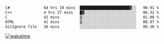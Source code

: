 <!--START_SECTION:waka-->

```txt
C#               64 hrs 10 mins  ██████████████████████▓░░   90.91 %
C++              4 hrs 27 mins   █▓░░░░░░░░░░░░░░░░░░░░░░░   06.32 %
C                42 mins         ▒░░░░░░░░░░░░░░░░░░░░░░░░   01.00 %
HTML             41 mins         ▒░░░░░░░░░░░░░░░░░░░░░░░░   00.97 %
GitIgnore file   16 mins         ░░░░░░░░░░░░░░░░░░░░░░░░░   00.38 %
```

<!--END_SECTION:waka-->
[![wakatime](https://wakatime.com/badge/user/6c2f442e-41b4-42e3-bc06-d5d8203ad1da.svg)](https://wakatime.com/@6c2f442e-41b4-42e3-bc06-d5d8203ad1da)
